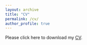 ```yaml
---
layout: archive
title: "CV"
permalink: /cv/
author_profile: true
---
```


<object data="https://yangccuc.github.io/files/CV_ccy_2025_v1.pdf" type="application/pdf" width="100%" height="1000px">
  <p>Please click here to download my <a href="https://yangccuc.github.io/files/CV_ccy_2025_v1.pdf">CV</a>.</p>
</object>
